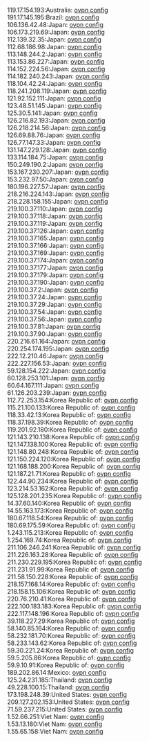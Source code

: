 119.17.154.193:Australia: [ovpn config](vpn/119_17_154_193.ovpn)  
191.17.145.195:Brazil: [ovpn config](vpn/191_17_145_195.ovpn)  
106.136.42.48:Japan: [ovpn config](vpn/106_136_42_48.ovpn)  
106.173.219.69:Japan: [ovpn config](vpn/106_173_219_69.ovpn)  
112.139.32.35:Japan: [ovpn config](vpn/112_139_32_35.ovpn)  
112.68.186.98:Japan: [ovpn config](vpn/112_68_186_98.ovpn)  
113.148.244.2:Japan: [ovpn config](vpn/113_148_244_2.ovpn)  
113.153.86.227:Japan: [ovpn config](vpn/113_153_86_227.ovpn)  
114.152.224.56:Japan: [ovpn config](vpn/114_152_224_56.ovpn)  
114.182.240.243:Japan: [ovpn config](vpn/114_182_240_243.ovpn)  
118.104.42.24:Japan: [ovpn config](vpn/118_104_42_24.ovpn)  
118.241.208.119:Japan: [ovpn config](vpn/118_241_208_119.ovpn)  
121.92.152.111:Japan: [ovpn config](vpn/121_92_152_111.ovpn)  
123.48.51.145:Japan: [ovpn config](vpn/123_48_51_145.ovpn)  
125.30.5.141:Japan: [ovpn config](vpn/125_30_5_141.ovpn)  
126.216.82.193:Japan: [ovpn config](vpn/126_216_82_193.ovpn)  
126.218.214.56:Japan: [ovpn config](vpn/126_218_214_56.ovpn)  
126.69.88.76:Japan: [ovpn config](vpn/126_69_88_76.ovpn)  
126.77.147.33:Japan: [ovpn config](vpn/126_77_147_33.ovpn)  
131.147.229.128:Japan: [ovpn config](vpn/131_147_229_128.ovpn)  
133.114.184.75:Japan: [ovpn config](vpn/133_114_184_75.ovpn)  
150.249.190.2:Japan: [ovpn config](vpn/150_249_190_2.ovpn)  
153.167.230.207:Japan: [ovpn config](vpn/153_167_230_207.ovpn)  
153.232.97.50:Japan: [ovpn config](vpn/153_232_97_50.ovpn)  
180.196.227.57:Japan: [ovpn config](vpn/180_196_227_57.ovpn)  
218.216.224.143:Japan: [ovpn config](vpn/218_216_224_143.ovpn)  
218.228.158.155:Japan: [ovpn config](vpn/218_228_158_155.ovpn)  
219.100.37.110:Japan: [ovpn config](vpn/219_100_37_110.ovpn)  
219.100.37.118:Japan: [ovpn config](vpn/219_100_37_118.ovpn)  
219.100.37.119:Japan: [ovpn config](vpn/219_100_37_119.ovpn)  
219.100.37.126:Japan: [ovpn config](vpn/219_100_37_126.ovpn)  
219.100.37.165:Japan: [ovpn config](vpn/219_100_37_165.ovpn)  
219.100.37.166:Japan: [ovpn config](vpn/219_100_37_166.ovpn)  
219.100.37.169:Japan: [ovpn config](vpn/219_100_37_169.ovpn)  
219.100.37.174:Japan: [ovpn config](vpn/219_100_37_174.ovpn)  
219.100.37.177:Japan: [ovpn config](vpn/219_100_37_177.ovpn)  
219.100.37.179:Japan: [ovpn config](vpn/219_100_37_179.ovpn)  
219.100.37.190:Japan: [ovpn config](vpn/219_100_37_190.ovpn)  
219.100.37.2:Japan: [ovpn config](vpn/219_100_37_2.ovpn)  
219.100.37.24:Japan: [ovpn config](vpn/219_100_37_24.ovpn)  
219.100.37.29:Japan: [ovpn config](vpn/219_100_37_29.ovpn)  
219.100.37.54:Japan: [ovpn config](vpn/219_100_37_54.ovpn)  
219.100.37.56:Japan: [ovpn config](vpn/219_100_37_56.ovpn)  
219.100.37.81:Japan: [ovpn config](vpn/219_100_37_81.ovpn)  
219.100.37.90:Japan: [ovpn config](vpn/219_100_37_90.ovpn)  
220.216.61.164:Japan: [ovpn config](vpn/220_216_61_164.ovpn)  
220.254.174.195:Japan: [ovpn config](vpn/220_254_174_195.ovpn)  
222.12.210.46:Japan: [ovpn config](vpn/222_12_210_46.ovpn)  
222.227.156.53:Japan: [ovpn config](vpn/222_227_156_53.ovpn)  
59.128.154.222:Japan: [ovpn config](vpn/59_128_154_222.ovpn)  
60.128.253.101:Japan: [ovpn config](vpn/60_128_253_101.ovpn)  
60.64.167.111:Japan: [ovpn config](vpn/60_64_167_111.ovpn)  
61.126.203.239:Japan: [ovpn config](vpn/61_126_203_239.ovpn)  
112.72.253.154:Korea Republic of: [ovpn config](vpn/112_72_253_154.ovpn)  
115.21.100.133:Korea Republic of: [ovpn config](vpn/115_21_100_133.ovpn)  
118.33.42.13:Korea Republic of: [ovpn config](vpn/118_33_42_13.ovpn)  
118.37.198.39:Korea Republic of: [ovpn config](vpn/118_37_198_39.ovpn)  
119.201.92.180:Korea Republic of: [ovpn config](vpn/119_201_92_180.ovpn)  
121.143.210.138:Korea Republic of: [ovpn config](vpn/121_143_210_138.ovpn)  
121.147.138.100:Korea Republic of: [ovpn config](vpn/121_147_138_100.ovpn)  
121.148.80.248:Korea Republic of: [ovpn config](vpn/121_148_80_248.ovpn)  
121.150.224.120:Korea Republic of: [ovpn config](vpn/121_150_224_120.ovpn)  
121.168.188.200:Korea Republic of: [ovpn config](vpn/121_168_188_200.ovpn)  
121.187.21.71:Korea Republic of: [ovpn config](vpn/121_187_21_71.ovpn)  
122.44.90.234:Korea Republic of: [ovpn config](vpn/122_44_90_234.ovpn)  
123.214.53.162:Korea Republic of: [ovpn config](vpn/123_214_53_162.ovpn)  
125.128.201.235:Korea Republic of: [ovpn config](vpn/125_128_201_235.ovpn)  
14.37.60.140:Korea Republic of: [ovpn config](vpn/14_37_60_140.ovpn)  
14.55.163.173:Korea Republic of: [ovpn config](vpn/14_55_163_173.ovpn)  
180.67.118.54:Korea Republic of: [ovpn config](vpn/180_67_118_54.ovpn)  
180.69.175.59:Korea Republic of: [ovpn config](vpn/180_69_175_59.ovpn)  
1.243.115.213:Korea Republic of: [ovpn config](vpn/1_243_115_213.ovpn)  
1.254.169.74:Korea Republic of: [ovpn config](vpn/1_254_169_74.ovpn)  
211.106.246.241:Korea Republic of: [ovpn config](vpn/211_106_246_241.ovpn)  
211.226.163.28:Korea Republic of: [ovpn config](vpn/211_226_163_28.ovpn)  
211.230.229.195:Korea Republic of: [ovpn config](vpn/211_230_229_195.ovpn)  
211.231.91.99:Korea Republic of: [ovpn config](vpn/211_231_91_99.ovpn)  
211.58.150.228:Korea Republic of: [ovpn config](vpn/211_58_150_228.ovpn)  
218.157.168.14:Korea Republic of: [ovpn config](vpn/218_157_168_14.ovpn)  
218.158.15.106:Korea Republic of: [ovpn config](vpn/218_158_15_106.ovpn)  
220.76.210.41:Korea Republic of: [ovpn config](vpn/220_76_210_41.ovpn)  
222.100.183.183:Korea Republic of: [ovpn config](vpn/222_100_183_183.ovpn)  
222.117.148.196:Korea Republic of: [ovpn config](vpn/222_117_148_196.ovpn)  
39.118.227.29:Korea Republic of: [ovpn config](vpn/39_118_227_29.ovpn)  
58.140.85.164:Korea Republic of: [ovpn config](vpn/58_140_85_164.ovpn)  
58.232.181.70:Korea Republic of: [ovpn config](vpn/58_232_181_70.ovpn)  
58.233.143.62:Korea Republic of: [ovpn config](vpn/58_233_143_62.ovpn)  
59.30.221.24:Korea Republic of: [ovpn config](vpn/59_30_221_24.ovpn)  
59.5.205.86:Korea Republic of: [ovpn config](vpn/59_5_205_86.ovpn)  
59.9.10.91:Korea Republic of: [ovpn config](vpn/59_9_10_91.ovpn)  
189.202.86.14:Mexico: [ovpn config](vpn/189_202_86_14.ovpn)  
125.24.231.185:Thailand: [ovpn config](vpn/125_24_231_185.ovpn)  
49.228.100.15:Thailand: [ovpn config](vpn/49_228_100_15.ovpn)  
173.198.248.39:United States: [ovpn config](vpn/173_198_248_39.ovpn)  
209.127.202.153:United States: [ovpn config](vpn/209_127_202_153.ovpn)  
71.59.237.215:United States: [ovpn config](vpn/71_59_237_215.ovpn)  
1.52.66.251:Viet Nam: [ovpn config](vpn/1_52_66_251.ovpn)  
1.53.13.180:Viet Nam: [ovpn config](vpn/1_53_13_180.ovpn)  
1.55.65.158:Viet Nam: [ovpn config](vpn/1_55_65_158.ovpn)  
